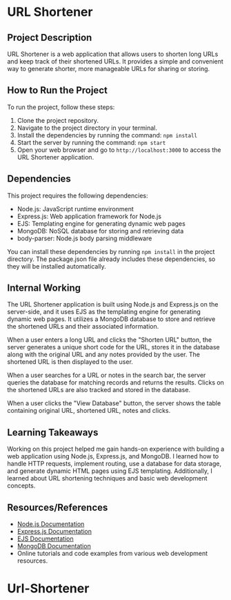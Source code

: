 # URL Shortener

## Project Description
URL Shortener is a web application that allows users to shorten long URLs and keep track of their shortened URLs. It provides a simple and convenient way to generate shorter, more manageable URLs for sharing or storing.

## How to Run the Project
To run the project, follow these steps:
1. Clone the project repository.
2. Navigate to the project directory in your terminal.
3. Install the dependencies by running the command: `npm install`
4. Start the server by running the command: `npm start`
5. Open your web browser and go to `http://localhost:3000` to access the URL Shortener application.

## Dependencies
This project requires the following dependencies:
- Node.js: JavaScript runtime environment
- Express.js: Web application framework for Node.js
- EJS: Templating engine for generating dynamic web pages
- MongoDB: NoSQL database for storing and retrieving data
- body-parser: Node.js body parsing middleware

You can install these dependencies by running `npm install` in the project directory. The package.json file already includes these dependencies, so they will be installed automatically.

## Internal Working
The URL Shortener application is built using Node.js and Express.js on the server-side, and it uses EJS as the templating engine for generating dynamic web pages. It utilizes a MongoDB database to store and retrieve the shortened URLs and their associated information.

When a user enters a long URL and clicks the "Shorten URL" button, the server generates a unique short code for the URL, stores it in the database along with the original URL and any notes provided by the user. The shortened URL is then displayed to the user.

When a user searches for a URL or notes in the search bar, the server queries the database for matching records and returns the results. Clicks on the shortened URLs are also tracked and stored in the database.

When a user clicks the "View Database" button, the server shows the table containing original URL, shortened URL, notes and clicks.

## Learning Takeaways
Working on this project helped me gain hands-on experience with building a web application using Node.js, Express.js, and MongoDB. I learned how to handle HTTP requests, implement routing, use a database for data storage, and generate dynamic HTML pages using EJS templating. Additionally, I learned about URL shortening techniques and basic web development concepts.

## Resources/References
- [Node.js Documentation](https://nodejs.org/)
- [Express.js Documentation](https://expressjs.com/)
- [EJS Documentation](https://ejs.co/)
- [MongoDB Documentation](https://docs.mongodb.com/)
- Online tutorials and code examples from various web development resources.

# Url-Shortener
